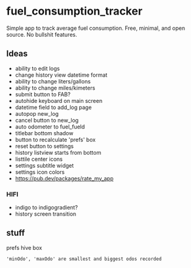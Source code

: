 # fuel_consumption_tracker

Simple app to track average fuel consumption. Free, minimal, and open source. No bullshit features.

## Ideas

- ability to edit logs
- change history view datetime format
- ability to change liters/gallons
- ability to change miles/kimeters
- submit button to FAB?
- autohide keyboard on main screen
- datetime field to add_log page
- autopop new_log
- cancel button to new_log
- auto odometer to fuel_fueld
- titlebar bottom shadow
- button to recalculate 'prefs' box
- reset button to settings
- history listview starts from bottom
- listtile center icons
- settings subtitle widget
- settings icon colors
- https://pub.dev/packages/rate_my_app

### HIFI

- indigo to indigogradient?
- history screen transition


## stuff

prefs hive box

    'minOdo', 'maxOdo' are smallest and biggest odos recorded